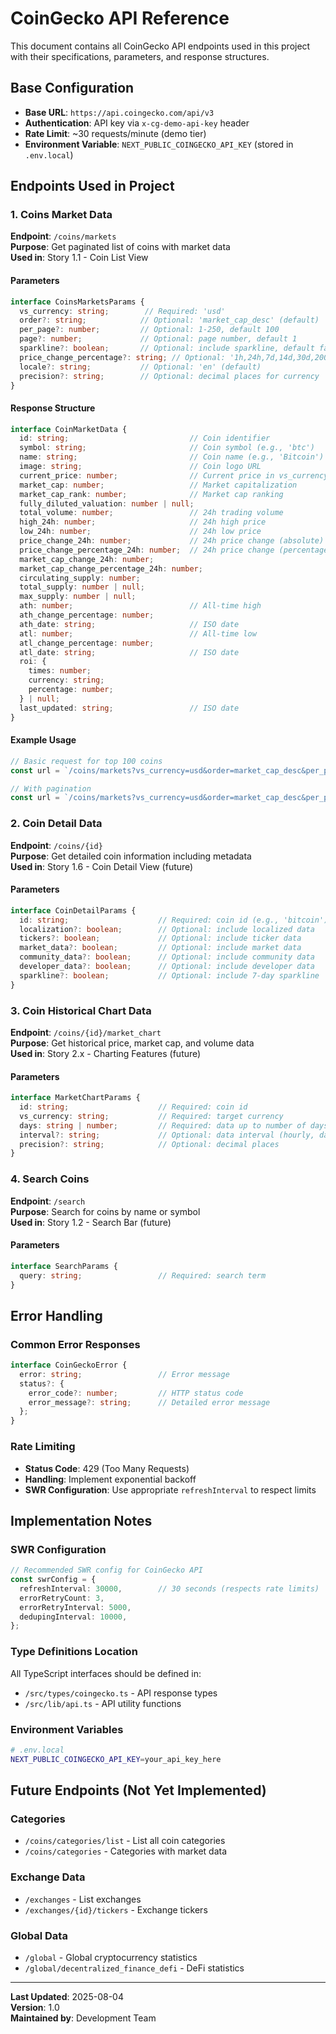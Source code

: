 # CoinGecko API Reference

This document contains all CoinGecko API endpoints used in this project with their specifications, parameters, and response structures.

## Base Configuration

- **Base URL**: `https://api.coingecko.com/api/v3`
- **Authentication**: API key via `x-cg-demo-api-key` header
- **Rate Limit**: ~30 requests/minute (demo tier)
- **Environment Variable**: `NEXT_PUBLIC_COINGECKO_API_KEY` (stored in `.env.local`)

## Endpoints Used in Project

### 1. Coins Market Data
**Endpoint**: `/coins/markets`  
**Purpose**: Get paginated list of coins with market data  
**Used in**: Story 1.1 - Coin List View

#### Parameters
```typescript
interface CoinsMarketsParams {
  vs_currency: string;        // Required: 'usd'
  order?: string;            // Optional: 'market_cap_desc' (default)
  per_page?: number;         // Optional: 1-250, default 100
  page?: number;             // Optional: page number, default 1
  sparkline?: boolean;       // Optional: include sparkline, default false
  price_change_percentage?: string; // Optional: '1h,24h,7d,14d,30d,200d,1y'
  locale?: string;           // Optional: 'en' (default)
  precision?: string;        // Optional: decimal places for currency
}
```

#### Response Structure
```typescript
interface CoinMarketData {
  id: string;                           // Coin identifier
  symbol: string;                       // Coin symbol (e.g., 'btc')
  name: string;                         // Coin name (e.g., 'Bitcoin')
  image: string;                        // Coin logo URL
  current_price: number;                // Current price in vs_currency
  market_cap: number;                   // Market capitalization
  market_cap_rank: number;              // Market cap ranking
  fully_diluted_valuation: number | null;
  total_volume: number;                 // 24h trading volume
  high_24h: number;                     // 24h high price
  low_24h: number;                      // 24h low price
  price_change_24h: number;             // 24h price change (absolute)
  price_change_percentage_24h: number;  // 24h price change (percentage)
  market_cap_change_24h: number;
  market_cap_change_percentage_24h: number;
  circulating_supply: number;
  total_supply: number | null;
  max_supply: number | null;
  ath: number;                          // All-time high
  ath_change_percentage: number;
  ath_date: string;                     // ISO date
  atl: number;                          // All-time low
  atl_change_percentage: number;
  atl_date: string;                     // ISO date
  roi: {
    times: number;
    currency: string;
    percentage: number;
  } | null;
  last_updated: string;                 // ISO date
}
```

#### Example Usage
```typescript
// Basic request for top 100 coins
const url = `/coins/markets?vs_currency=usd&order=market_cap_desc&per_page=100&page=1&sparkline=false`;

// With pagination
const url = `/coins/markets?vs_currency=usd&order=market_cap_desc&per_page=50&page=2`;
```

### 2. Coin Detail Data
**Endpoint**: `/coins/{id}`  
**Purpose**: Get detailed coin information including metadata  
**Used in**: Story 1.6 - Coin Detail View (future)

#### Parameters
```typescript
interface CoinDetailParams {
  id: string;                    // Required: coin id (e.g., 'bitcoin')
  localization?: boolean;        // Optional: include localized data
  tickers?: boolean;             // Optional: include ticker data
  market_data?: boolean;         // Optional: include market data
  community_data?: boolean;      // Optional: include community data
  developer_data?: boolean;      // Optional: include developer data
  sparkline?: boolean;           // Optional: include 7-day sparkline
}
```

### 3. Coin Historical Chart Data
**Endpoint**: `/coins/{id}/market_chart`  
**Purpose**: Get historical price, market cap, and volume data  
**Used in**: Story 2.x - Charting Features (future)

#### Parameters
```typescript
interface MarketChartParams {
  id: string;                    // Required: coin id
  vs_currency: string;           // Required: target currency
  days: string | number;         // Required: data up to number of days ago (1, 7, 14, 30, 90, 180, 365, max)
  interval?: string;             // Optional: data interval (hourly, daily)
  precision?: string;            // Optional: decimal places
}
```

### 4. Search Coins
**Endpoint**: `/search`  
**Purpose**: Search for coins by name or symbol  
**Used in**: Story 1.2 - Search Bar (future)

#### Parameters
```typescript
interface SearchParams {
  query: string;                 // Required: search term
}
```

## Error Handling

### Common Error Responses
```typescript
interface CoinGeckoError {
  error: string;                 // Error message
  status?: {
    error_code?: number;         // HTTP status code
    error_message?: string;      // Detailed error message
  };
}
```

### Rate Limiting
- **Status Code**: 429 (Too Many Requests)
- **Handling**: Implement exponential backoff
- **SWR Configuration**: Use appropriate `refreshInterval` to respect limits

## Implementation Notes

### SWR Configuration
```typescript
// Recommended SWR config for CoinGecko API
const swrConfig = {
  refreshInterval: 30000,        // 30 seconds (respects rate limits)
  errorRetryCount: 3,
  errorRetryInterval: 5000,
  dedupingInterval: 10000,
};
```

### Type Definitions Location
All TypeScript interfaces should be defined in:
- `/src/types/coingecko.ts` - API response types
- `/src/lib/api.ts` - API utility functions

### Environment Variables
```bash
# .env.local
NEXT_PUBLIC_COINGECKO_API_KEY=your_api_key_here
```

## Future Endpoints (Not Yet Implemented)

### Categories
- `/coins/categories/list` - List all coin categories
- `/coins/categories` - Categories with market data

### Exchange Data
- `/exchanges` - List exchanges
- `/exchanges/{id}/tickers` - Exchange tickers

### Global Data
- `/global` - Global cryptocurrency statistics
- `/global/decentralized_finance_defi` - DeFi statistics

---

**Last Updated**: 2025-08-04  
**Version**: 1.0  
**Maintained by**: Development Team